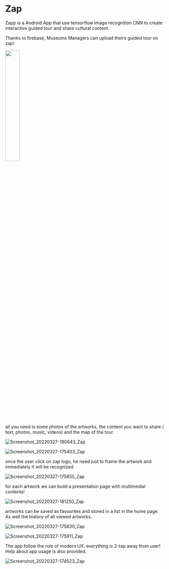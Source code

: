 # Zap
Zapp is a Android App that use tensorflow image recognition CNN to create interactive guided tour and share cultural content.

Thanks to firebase, Museums Managers can upload theirs guided tour on zap!

<img src="https://user-images.githubusercontent.com/42966046/160290150-20ec4f4d-4362-44a8-a058-eaf5db1de242.png" width=30% height=30%>

all you need is some photos of the artworks, the content you want to share ( text, photos, music, videos) and the map of the tour.

![Screenshot_20220327-180643_Zap](https://user-images.githubusercontent.com/42966046/160290352-d433640c-32b2-4e95-8cbf-6623aff94f53.png)

![Screenshot_20220327-175403_Zap](https://user-images.githubusercontent.com/42966046/160290389-bf828af4-e2ea-4845-b95b-d47f4e62759c.png)  

once the user click on zap logo, he need just to frame the artwork and immediately it will be recognized

![Screenshot_20220327-175855_Zap](https://user-images.githubusercontent.com/42966046/160290456-8c7dca24-f5d0-44e2-bec5-f832a9919322.png)

for each artwork we can build a presentation page with multimedial contents!

![Screenshot_20220327-181250_Zap](https://user-images.githubusercontent.com/42966046/160290592-f506e5e0-48bb-4719-a99f-3d2ff1daf4b1.png)

artworks can be saved as favourites and stored in a list in the home page. As well the history of all viewed artworks.

![Screenshot_20220327-175830_Zap](https://user-images.githubusercontent.com/42966046/160290714-bea67d3d-9081-4cd8-9699-c4526c147f80.png)

![Screenshot_20220327-175911_Zap](https://user-images.githubusercontent.com/42966046/160290715-ca33785d-1876-4a62-b2c4-ec999566bb65.png)

The app follow the rule of modern UX. everything is 2-tap away from user!
Help about app usage is also provided.

![Screenshot_20220327-174523_Zap](https://user-images.githubusercontent.com/42966046/160290760-3720d3cf-ec14-4047-ad97-8e430d55dc09.png)
